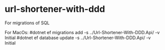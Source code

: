 # url-shortener-with-ddd


For migrations of SQL

For MacOs:
#dotnet ef migrations add -s ../Url-Shortener-With-DDD.Api/ -v Initial
#dotnet ef database update -s ../Url-Shortener-With-DDD.Api/ -v Initial


